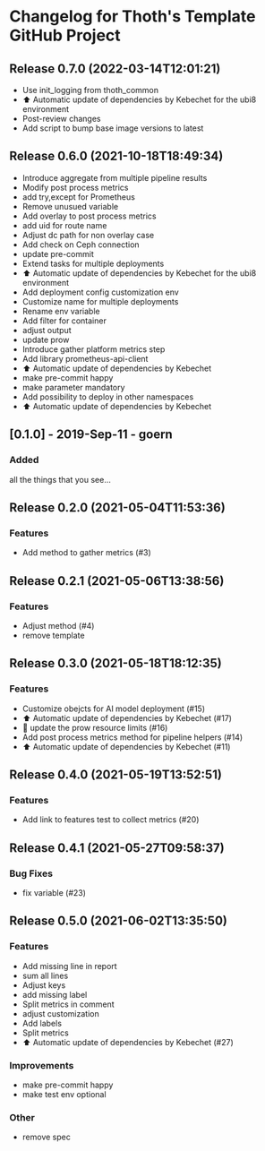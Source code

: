 # Changelog for Thoth's Template GitHub Project

## Release 0.7.0 (2022-03-14T12:01:21)
* Use init_logging from thoth_common
* :arrow_up: Automatic update of dependencies by Kebechet for the ubi8 environment
* Post-review changes
* Add script to bump base image versions to latest

## Release 0.6.0 (2021-10-18T18:49:34)
* Introduce aggregate from multiple pipeline results
* Modify post process metrics
* add try,except for Prometheus
* Remove unusued variable
* Add overlay to post process metrics
* add uid for route name
* Adjust dc path for non overlay case
* Add check on Ceph connection
* update pre-commit
* Extend tasks for multiple deployments
* :arrow_up: Automatic update of dependencies by Kebechet for the ubi8 environment
* Add deployment config customization env
* Customize name for multiple deployments
* Rename env variable
* Add filter for container
* adjust output
* update prow
* Introduce gather platform metrics step
* Add library prometheus-api-client
* :arrow_up: Automatic update of dependencies by Kebechet
* make pre-commit happy
* make parameter mandatory
* Add possibility to deploy in other namespaces
* :arrow_up: Automatic update of dependencies by Kebechet

## [0.1.0] - 2019-Sep-11 - goern

### Added

all the things that you see...

## Release 0.2.0 (2021-05-04T11:53:36)
### Features
* Add method to gather metrics (#3)

## Release 0.2.1 (2021-05-06T13:38:56)
### Features
* Adjust method (#4)
* remove template

## Release 0.3.0 (2021-05-18T18:12:35)
### Features
* Customize obejcts for AI model deployment (#15)
* :arrow_up: Automatic update of dependencies by Kebechet (#17)
* :hatched_chick: update the prow resource limits (#16)
* Add post process metrics method for pipeline helpers (#14)
* :arrow_up: Automatic update of dependencies by Kebechet (#11)

## Release 0.4.0 (2021-05-19T13:52:51)
### Features
* Add link to features test to collect metrics (#20)

## Release 0.4.1 (2021-05-27T09:58:37)
### Bug Fixes
* fix variable (#23)

## Release 0.5.0 (2021-06-02T13:35:50)
### Features
* Add missing line in report
* sum all lines
* Adjust keys
* add missing label
* Split metrics in comment
* adjust customization
* Add labels
* Split metrics
* :arrow_up: Automatic update of dependencies by Kebechet (#27)
### Improvements
* make pre-commit happy
* make test env optional
### Other
* remove spec
